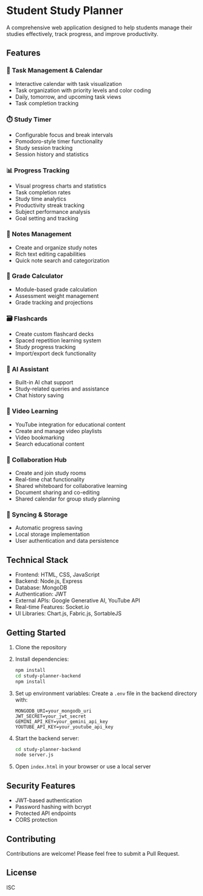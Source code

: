 # Student Study Planner

A comprehensive web application designed to help students manage their studies effectively, track progress, and improve productivity.

## Features

### 📅 Task Management & Calendar
- Interactive calendar with task visualization
- Task organization with priority levels and color coding
- Daily, tomorrow, and upcoming task views
- Task completion tracking

### ⏱️ Study Timer
- Configurable focus and break intervals
- Pomodoro-style timer functionality
- Study session tracking
- Session history and statistics

### 📊 Progress Tracking
- Visual progress charts and statistics
- Task completion rates
- Study time analytics
- Productivity streak tracking
- Subject performance analysis
- Goal setting and tracking

### 📝 Notes Management
- Create and organize study notes
- Rich text editing capabilities
- Quick note search and categorization

### 🎯 Grade Calculator
- Module-based grade calculation
- Assessment weight management
- Grade tracking and projections

### 🗃️ Flashcards
- Create custom flashcard decks
- Spaced repetition learning system
- Study progress tracking
- Import/export deck functionality

### 🤖 AI Assistant
- Built-in AI chat support
- Study-related queries and assistance
- Chat history saving

### 🎥 Video Learning
- YouTube integration for educational content
- Create and manage video playlists
- Video bookmarking
- Search educational content

### 👥 Collaboration Hub
- Create and join study rooms
- Real-time chat functionality
- Shared whiteboard for collaborative learning
- Document sharing and co-editing
- Shared calendar for group study planning

### 🔄 Syncing & Storage
- Automatic progress saving
- Local storage implementation
- User authentication and data persistence

## Technical Stack
- Frontend: HTML, CSS, JavaScript
- Backend: Node.js, Express
- Database: MongoDB
- Authentication: JWT
- External APIs: Google Generative AI, YouTube API
- Real-time Features: Socket.io
- UI Libraries: Chart.js, Fabric.js, SortableJS

## Getting Started

1. Clone the repository
2. Install dependencies:
   ```bash
   npm install
   cd study-planner-backend
   npm install
   ```

3. Set up environment variables:
   Create a `.env` file in the backend directory with:
   ```
   MONGODB_URI=your_mongodb_uri
   JWT_SECRET=your_jwt_secret
   GEMINI_API_KEY=your_gemini_api_key
   YOUTUBE_API_KEY=your_youtube_api_key
   ```

4. Start the backend server:
   ```bash
   cd study-planner-backend
   node server.js
   ```

5. Open `index.html` in your browser or use a local server

## Security Features
- JWT-based authentication
- Password hashing with bcrypt
- Protected API endpoints
- CORS protection

## Contributing
Contributions are welcome! Please feel free to submit a Pull Request.

## License
ISC
